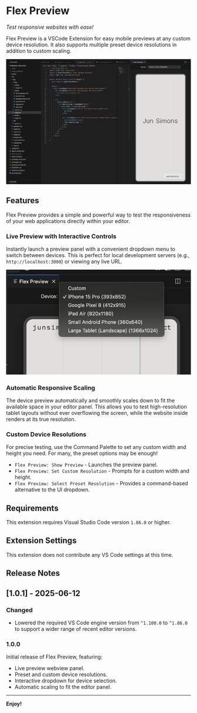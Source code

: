 # Flex Preview

*Test responsive websites with ease!*

Flex Preview is a VSCode Extension for easy mobile previews at any custom device resolution. It also supports multiple preset device resolutions in addition to custom scaling.

![Interactive Device Dropdown](images/overview.png)

## Features

Flex Preview provides a simple and powerful way to test the responsiveness of your web applications directly within your editor.

### Live Preview with Interactive Controls

Instantly launch a preview panel with a convenient dropdown menu to switch between devices. This is perfect for local development servers (e.g., `http://localhost:3000`) or viewing any live URL.

![Interactive Device Dropdown](images/dropdown.png)

### Automatic Responsive Scaling

The device preview automatically and smoothly scales down to fit the available space in your editor panel. This allows you to test high-resolution tablet layouts without ever overflowing the screen, while the website inside renders at its true resolution.

### Custom Device Resolutions

For precise testing, use the Command Palette to set any custom width and height you need.  For many, the preset options may be enough!
- `Flex Preview: Show Preview` - Launches the preview panel.
- `Flex Preview: Set Custom Resolution` - Prompts for a custom width and height.
- `Flex Preview: Select Preset Resolution` - Provides a command-based alternative to the UI dropdown.

## Requirements

This extension requires Visual Studio Code version `1.86.0` or higher.

## Extension Settings

This extension does not contribute any VS Code settings at this time.

## Release Notes

## [1.0.1] - 2025-06-12

### Changed

- Lowered the required VS Code engine version from `^1.100.0` to `^1.86.0` to support a wider range of recent editor versions.

### 1.0.0

Initial release of Flex Preview, featuring:
* Live preview webview panel.
* Preset and custom device resolutions.
* Interactive dropdown for device selection.
* Automatic scaling to fit the editor panel.

---

**Enjoy!**